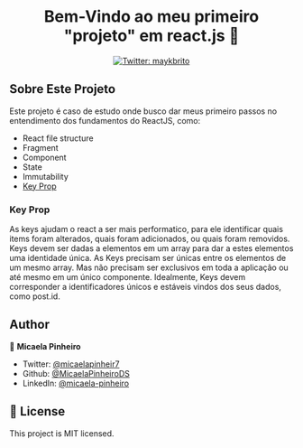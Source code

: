 <h1 align="center">Bem-Vindo ao meu primeiro "projeto" em react.js 👋</h1>
<p align="center">
  <a href="https://twitter.com/micaelapinheir7" target="_blank">
    <img alt="Twitter: maykbrito" src="https://img.shields.io/twitter/follow/micaelapinheir7.svg?style=social" />
  </a>
</p>

## Sobre Este Projeto
Este projeto é caso de estudo onde busco dar meus primeiro passos no entendimento dos fundamentos do ReactJS, como:
* React file structure
* Fragment
* Component
* State
* Immutability
* [Key Prop](#key-prop)
### Key Prop
As keys ajudam o react a ser mais performatico, para ele identificar quais items foram alterados, quais foram adicionados, ou quais foram removidos. Keys devem ser dadas a elementos em um array para dar a estes elementos uma identidade única.
As Keys precisam ser únicas entre os elementos de um mesmo array. Mas não precisam ser exclusivos em toda a aplicação ou até mesmo em um único componente. Idealmente, Keys devem corresponder a identificadores únicos e estáveis vindos dos seus dados, como post.id.






## Author

👤 **Micaela Pinheiro**

- Twitter: [@micaelapinheir7](https://twitter.com/micaelapinheir7)
- Github: [@MicaelaPinheiroDS](https://github.com/MicaelaPinheiroDS)
- LinkedIn: [@micaela-pinheiro](https://linkedin.com/in/micaela-pinheiro)


## 📝 License

This project is MIT licensed.

